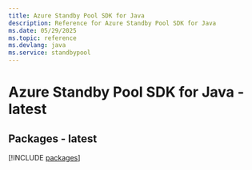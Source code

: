 ```yaml
---
title: Azure Standby Pool SDK for Java
description: Reference for Azure Standby Pool SDK for Java
ms.date: 05/29/2025
ms.topic: reference
ms.devlang: java
ms.service: standbypool
---
```

# Azure Standby Pool SDK for Java - latest
## Packages - latest
[!INCLUDE [packages](standby-pool-index.md)]